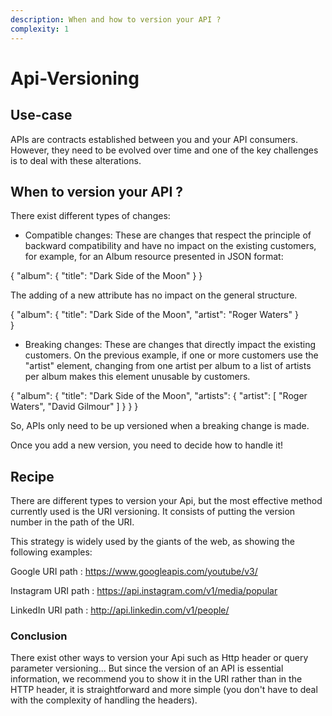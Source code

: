 ```yaml
---
description: When and how to version your API ?
complexity: 1
---
```


# Api-Versioning

## Use-case

APIs are contracts established between you and your API consumers. However, they need to be evolved over time and one of the key challenges is to deal with these alterations.


## When to version your API ?

There exist different types of changes: 

- Compatible changes: These are changes that respect the principle of backward compatibility and have no impact on the existing customers, for example, for an Album resource presented in JSON format:

{
   "album": {
    "title": "Dark Side of the Moon"
   }
}

The adding of a new attribute has no impact on the general structure.  

{
  "album": {
    "title": "Dark Side of the Moon",
    "artist": "Roger Waters"
  }  
}

- Breaking changes: These are changes that directly impact the existing customers. On the previous example, if one or more customers use the "artist" element, changing from one artist per album to a list of artists per album makes this element unusable by customers.

{
  "album": {
    "title": "Dark Side of the Moon",
    "artists": {
      "artist": [
        "Roger Waters",
        "David Gilmour"
      ]
    }
  }
}

So, APIs only need to be up versioned when a breaking change is made. 

Once you add a new version, you need to decide how to handle it!

## Recipe

There are different types to version your Api, but the most effective method currently used is the URI versioning. 
It consists of putting the version number in the path of the URI.

This strategy is widely used by the giants of the web, as showing the following examples: 


Google URI path : 
https://www.googleapis.com/youtube/v3/

Instagram	URI path : 
https://api.instagram.com/v1/media/popular

LinkedIn URI path : 
http://api.linkedin.com/v1/people/


### Conclusion

There exist other ways to version your Api such as Http header or query parameter versioning...
But since the version of an API is essential information, we recommend you to show it in the URI rather than in the HTTP header, it is straightforward and more simple (you don't have to deal with the complexity of handling the headers).